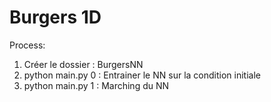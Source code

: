 # Burgers 1D

Process:
1. Créer le dossier : BurgersNN
2. python main.py 0 : Entrainer le NN sur la condition initiale
3. python main.py 1 : Marching du NN